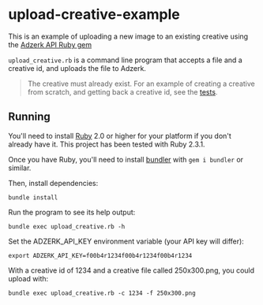# upload-creative-example

This is an example of uploading a new image to an existing creative using the [Adzerk API Ruby gem](https://github.com/adzerk/adzerk-api)

`upload_creative.rb` is a command line program that accepts a file and a creative id, and uploads the file to Adzerk.

> The creative must already exist.  For an example of creating a creative from scratch, and getting back a creative id, see the [tests](https://github.com/adzerk/adzerk-api/blob/2e6c81d78b00fd6483e5559489d20ba87c8ab8a2/test/creative_api_spec.rb#L54-L68).

## Running

You'll need to install [Ruby](https://www.ruby-lang.org/en/documentation/installation/) 
2.0 or higher for your platform if you don't already have it.  This project has been tested with Ruby 2.3.1.

Once you have Ruby, you'll need to install [bundler](https://bundler.io) with `gem i bundler` or similar.

Then, install dependencies:

    bundle install

Run the program to see its help output:

    bundle exec upload_creative.rb -h
    
Set the ADZERK_API_KEY environment variable (your API key will differ):

    export ADZERK_API_KEY=f00b4r1234f00b4r1234f00b4r1234

With a creative id of 1234 and a creative file called 250x300.png, you could upload with:

    bundle exec upload_creative.rb -c 1234 -f 250x300.png
